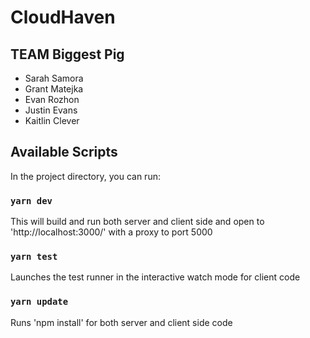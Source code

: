 # CloudHaven
## TEAM Biggest Pig
- Sarah Samora
- Grant Matejka
- Evan Rozhon
- Justin Evans
- Kaitlin Clever

## Available Scripts

In the project directory, you can run:

### `yarn dev`

This will build and run both server and client side and open to 'http://localhost:3000/' with a proxy to port 5000

### `yarn test`

Launches the test runner in the interactive watch mode for client code

### `yarn update`

Runs 'npm install' for both server and client side code
